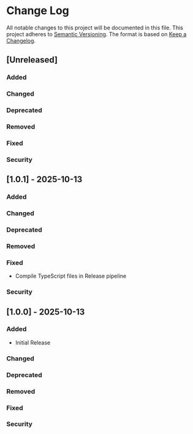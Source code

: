 # Change Log

All notable changes to this project will be documented in this file.
This project adheres to [Semantic Versioning](https://semver.org/).
The format is based on [Keep a Changelog](https://keepachangelog.com/).

## [Unreleased]

### Added
### Changed
### Deprecated
### Removed
### Fixed
### Security

## [1.0.1] - 2025-10-13

### Added
### Changed
### Deprecated
### Removed
### Fixed
- Compile TypeScript files in Release pipeline
### Security

## [1.0.0] - 2025-10-13

### Added
- Initial Release
### Changed
### Deprecated
### Removed
### Fixed
### Security
